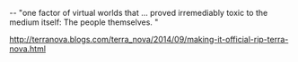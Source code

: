-- "one factor of virtual worlds that ... proved irremediably toxic to the medium itself: The people themselves. "

http://terranova.blogs.com/terra_nova/2014/09/making-it-official-rip-terra-nova.html